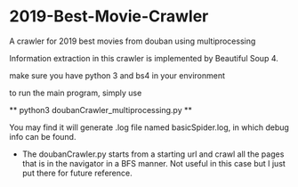# 2019-Best-Movie-Crawler
A crawler for 2019 best movies from douban using multiprocessing

Information extraction in this crawler is implemented by Beautiful Soup 4. 


make sure you have python 3 and bs4 in your environment

to run the main program, simply use

** python3 doubanCrawler_multiprocessing.py **

You may find it will generate .log file named basicSpider.log, in which debug info can be found.




*   The doubanCrawler.py starts from a starting url and crawl all the pages that is in the navigator in a BFS manner. 
    Not useful in this case but I just put there for future reference.
